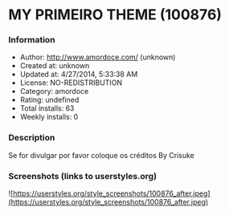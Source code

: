 # MY PRIMEIRO THEME (100876)

### Information
- Author: http://www.amordoce.com/ (unknown)
- Created at: unknown
- Updated at: 4/27/2014, 5:33:38 AM
- License: NO-REDISTRIBUTION
- Category: amordoce
- Rating: undefined
- Total installs: 63
- Weekly installs: 0


### Description
Se for divulgar por favor coloque os créditos
By Crisuke


### Screenshots (links to userstyles.org)
![https://userstyles.org/style_screenshots/100876_after.jpeg](https://userstyles.org/style_screenshots/100876_after.jpeg)


